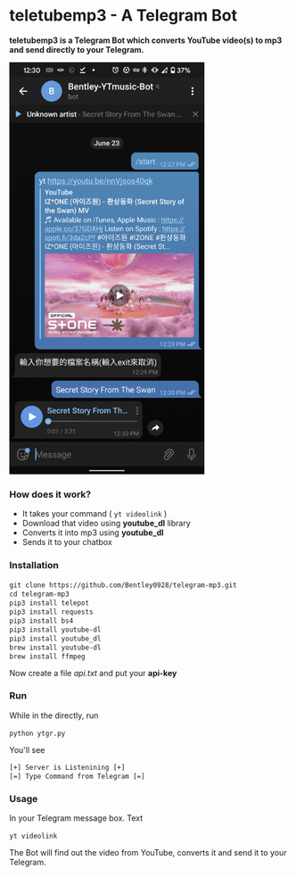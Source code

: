 # teletubemp3 - A Telegram Bot

**teletubemp3 is a Telegram Bot which converts YouTube video(s) to mp3 and send directly to your Telegram.**

<img alt="yt despacito" src="./screenshot.png" width="350">

### How does it work?

* It takes your command ( `yt videolink` )
* Download that video using **youtube_dl** library
* Converts it into mp3 using **youtube_dl**
* Sends it to your chatbox

### Installation
```
git clone https://github.com/Bentley0928/telegram-mp3.git
cd telegram-mp3
pip3 install telepot
pip3 install requests
pip3 install bs4
pip3 install youtube-dl
pip3 install youtube_dl
brew install youtube-dl
brew install ffmpeg
```
Now create a file *api.txt* and put your **api-key**

### Run
While in the directly, run

`python ytgr.py`

You'll see 
```
[+] Server is Listenining [+]
[=] Type Command from Telegram [=]
```

### Usage
In your Telegram message box. Text

`yt videolink`

The Bot will find out the video from YouTube, converts it and send it to your Telegram.
